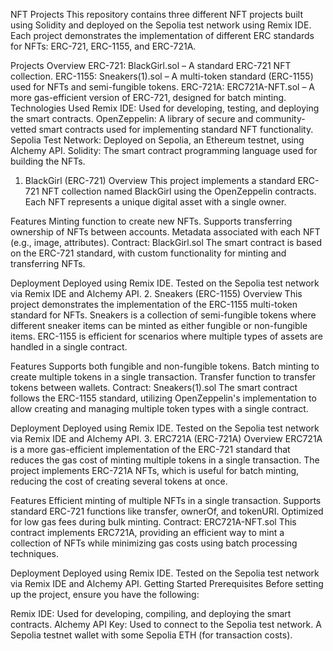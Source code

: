 NFT Projects
This repository contains three different NFT projects built using Solidity and deployed on the Sepolia test network using Remix IDE. Each project demonstrates the implementation of different ERC standards for NFTs: ERC-721, ERC-1155, and ERC-721A.

Projects Overview
ERC-721: BlackGirl.sol – A standard ERC-721 NFT collection.
ERC-1155: Sneakers(1).sol – A multi-token standard (ERC-1155) used for NFTs and semi-fungible tokens.
ERC-721A: ERC721A-NFT.sol – A more gas-efficient version of ERC-721, designed for batch minting.
Technologies Used
Remix IDE: Used for developing, testing, and deploying the smart contracts.
OpenZeppelin: A library of secure and community-vetted smart contracts used for implementing standard NFT functionality.
Sepolia Test Network: Deployed on Sepolia, an Ethereum testnet, using Alchemy API.
Solidity: The smart contract programming language used for building the NFTs.
1. BlackGirl (ERC-721)
Overview
This project implements a standard ERC-721 NFT collection named BlackGirl using the OpenZeppelin contracts. Each NFT represents a unique digital asset with a single owner.

Features
Minting function to create new NFTs.
Supports transferring ownership of NFTs between accounts.
Metadata associated with each NFT (e.g., image, attributes).
Contract: BlackGirl.sol
The smart contract is based on the ERC-721 standard, with custom functionality for minting and transferring NFTs.

Deployment
Deployed using Remix IDE.
Tested on the Sepolia test network via Remix IDE and Alchemy API.
2. Sneakers (ERC-1155)
Overview
This project demonstrates the implementation of the ERC-1155 multi-token standard for NFTs. Sneakers is a collection of semi-fungible tokens where different sneaker items can be minted as either fungible or non-fungible items. ERC-1155 is efficient for scenarios where multiple types of assets are handled in a single contract.

Features
Supports both fungible and non-fungible tokens.
Batch minting to create multiple tokens in a single transaction.
Transfer function to transfer tokens between wallets.
Contract: Sneakers(1).sol
The smart contract follows the ERC-1155 standard, utilizing OpenZeppelin's implementation to allow creating and managing multiple token types with a single contract.

Deployment
Deployed using Remix IDE.
Tested on the Sepolia test network via Remix IDE and Alchemy API.
3. ERC721A (ERC-721A)
Overview
ERC721A is a more gas-efficient implementation of the ERC-721 standard that reduces the gas cost of minting multiple tokens in a single transaction. The project implements ERC-721A NFTs, which is useful for batch minting, reducing the cost of creating several tokens at once.

Features
Efficient minting of multiple NFTs in a single transaction.
Supports standard ERC-721 functions like transfer, ownerOf, and tokenURI.
Optimized for low gas fees during bulk minting.
Contract: ERC721A-NFT.sol
This contract implements ERC721A, providing an efficient way to mint a collection of NFTs while minimizing gas costs using batch processing techniques.

Deployment
Deployed using Remix IDE.
Tested on the Sepolia test network via Remix IDE and Alchemy API.
Getting Started
Prerequisites
Before setting up the project, ensure you have the following:

Remix IDE: Used for developing, compiling, and deploying the smart contracts.
Alchemy API Key: Used to connect to the Sepolia test network.
A Sepolia testnet wallet with some Sepolia ETH (for transaction costs).
